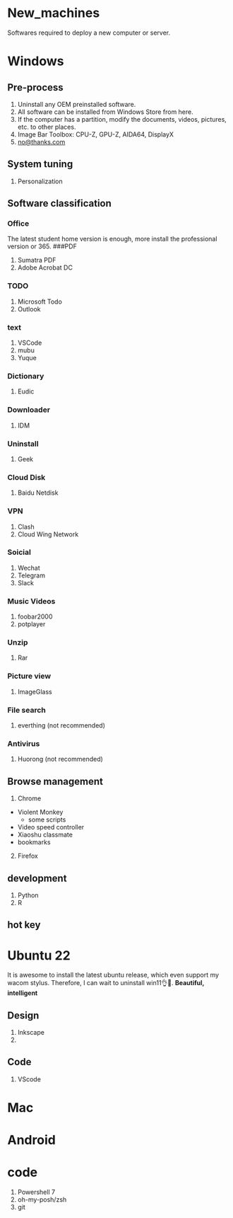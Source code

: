 # New_machines
Softwares required to deploy a new computer or server.
# Windows
## Pre-process
1. Uninstall any OEM preinstalled software.
2. All software can be installed from Windows Store from here.
3. If the computer has a partition, modify the documents, videos, pictures, etc. to other places.
4. Image Bar Toolbox: CPU-Z, GPU-Z, AIDA64, DisplayX
5. no@thanks.com
## System tuning
1. Personalization
## Software classification
### Office
The latest student home version is enough, more install the professional version or 365.
###PDF
1. Sumatra PDF
2. Adobe Acrobat DC
### TODO
1. Microsoft Todo
2. Outlook
### text
1. VSCode
2. mubu
3. Yuque
### Dictionary
1. Eudic
### Downloader
1. IDM
### Uninstall
1. Geek
### Cloud Disk
1. Baidu Netdisk
### VPN
1. Clash
2. Cloud Wing Network
### Soicial
1. Wechat
2. Telegram
3. Slack
### Music Videos
1. foobar2000
2. potplayer
### Unzip
1. Rar
### Picture view
1. ImageGlass
### File search
1. everthing (not recommended)
### Antivirus
1. Huorong (not recommended)
## Browse management
1. Chrome
  - Violent Monkey
    - some scripts
  - Video speed controller
  - Xiaoshu classmate
  - bookmarks
2. Firefox
## development
1. Python
2. R
## hot key

# Ubuntu 22
It is awesome to install the latest ubuntu release, which even support my wacom stylus. Therefore, I can wait to uninstall win11👌🤣.
**Beautiful, intelligent**
## Design
1. Inkscape
2. 

## Code
1. VScode


# Mac

# Android

# code
1. Powershell 7
2. oh-my-posh/zsh
3. git

